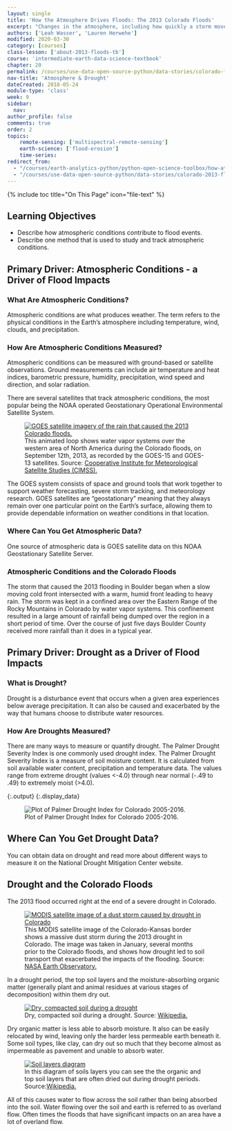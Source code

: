 ```yaml
---
layout: single
title: 'How the Atmosphere Drives Floods: The 2013 Colorado Floods'
excerpt: "Changes in the atmosphere, including how quickly a storm moves can impact the severity of a flood. Learn more about how atmospheric conditions impact flood events."
authors: ['Leah Wasser', 'Lauren Herwehe']
modified: 2020-03-30
category: [courses]
class-lesson: ['about-2013-floods-tb']
course: 'intermediate-earth-data-science-textbook'
chapter: 20
permalink: /courses/use-data-open-source-python/data-stories/colorado-floods-2013/how-atmospheric-conditions-and-drought-impact-floods/
nav-title: 'Atmosphere & Drought'
dateCreated: 2018-05-24
module-type: 'class'
week: 9
sidebar:
  nav:
author_profile: false
comments: true
order: 2
topics: 
    remote-sensing: ['multispectral-remote-sensing']
    earth-science: ['flood-erosion']
    time-series: 
redirect_from:
  - "/courses/earth-analytics-python/python-open-science-toolbox/how-atmospheric-conditions-and-drought-impact-floods/"
  - "/courses/use-data-open-source-python/data-stories/colorado-2013-floods/how-atmospheric-conditions-and-drought-impact-floods/"
---
```


{% include toc title="On This Page" icon="file-text" %}

<div class='notice--success' markdown="1">

## <i class="fa fa-graduation-cap" aria-hidden="true"></i> Learning Objectives

* Describe how atmospheric conditions contribute to flood events.
* Describe one method that is used to study and track atmospheric conditions.

</div>


## Primary Driver: Atmospheric Conditions - a Driver of Flood Impacts

### What Are Atmospheric Conditions?

Atmospheric conditions are what produces weather. The term refers to the physical conditions in the Earth’s atmosphere including temperature, wind, clouds, and precipitation.

### How Are Atmospheric Conditions Measured?

Atmospheric conditions can be measured with ground-based or satellite observations. Ground measurements can include air temperature and heat indices, barometric pressure, humidity, precipitation, wind speed and direction, and solar radiation. 

There are several satellites that track atmospheric conditions, the most popular being the NOAA operated Geostationary Operational Environmental Satellite System.

<figure>
 <a href="{{ site.url }}/images/earth-analytics/science/colorado-2013-floods/goes-satellite-data-colorado-floods.jpg">
 <img src="{{ site.url }}/images/earth-analytics/science/colorado-2013-floods/goes-satellite-data-colorado-floods.jpg" alt = "GOES satellite imagery of the rain that caused the 2013 Colorado floods."></a>
 <figcaption>This animated loop shows water vapor systems over the western area of North America during the Colorado floods, on September 12th, 2013, as recorded by the GOES-15 and GOES-13 satellites. Source: <a href="http://cimss.ssec.wisc.edu/goes/blog/archives/13876" target="_blank">Cooperative Institute for Meteorological Satellite Studies (CIMSS).</a>
 </figcaption>
</figure>


The GOES system consists of space and ground tools that work together to support weather forecasting, severe storm tracking, and meteorology research. GOES satellites are “geostationary” meaning that they always remain over one particular point on the Earth’s surface, allowing them to provide dependable information on weather conditions in that location.

### Where Can You Get Atmospheric Data?

One source of atmospheric data is GOES satellite data on this NOAA Geostationary Satellite Server.

### Atmospheric Conditions and the Colorado Floods

The storm that caused the 2013 flooding  in Boulder began when a slow moving cold front intersected with a warm, humid front leading to heavy rain. The storm was kept in a confined area over the Eastern Range of the Rocky Mountains in Colorado by water vapor systems. This confinement resulted in a large amount of rainfall being dumped over the region in a short period of time. Over the course of just five days Boulder County received more rainfall than it does in a typical year.

## Primary Driver: Drought as a Driver of Flood Impacts

### What is Drought?

Drought is a disturbance event that occurs when a given area experiences below average precipitation. It can also be caused and exacerbated by the way that humans choose to distribute water resources.

### How Are Droughts Measured?

There are many ways to measure or quantify drought. The Palmer Drought Severity Index is one commonly used drought index. The Palmer Drought Severity Index is a measure of soil moisture content. It is calculated from soil available water content, precipitation and temperature data. The values range from extreme drought (values <-4.0) through near normal (-.49 to .49) to extremely moist (>4.0). 



{:.output}
{:.display_data}

<figure>

<img src = "{{ site.url }}/images/courses/intermediate-earth-data-science-textbook/09-data-stories/colorado-2013-floods/2018-02-05-coflood-02-flood-drivers/2018-02-05-coflood-02-flood-drivers_3_0.png" alt = "Plot of Palmer Drought Index for Colorado 2005-2016.">
<figcaption>Plot of Palmer Drought Index for Colorado 2005-2016.</figcaption>

</figure>




## Where Can You Get Drought Data?

You can obtain data on drought and read more about different ways to measure it on the National Drought Mitigation Center website.

## Drought and the Colorado Floods

The 2013 flood occurred right at the end of a severe drought in Colorado.


<figure>
 <a href="{{ site.url }}/images/earth-analytics/science/colorado-2013-floods/drought-dust-storm-colorado-floods.jpg">
 <img src="{{ site.url }}/images/earth-analytics/science/colorado-2013-floods/drought-dust-storm-colorado-floods.jpg" alt = "MODIS satellite image of a dust storm caused by drought in Colorado"></a>
 <figcaption>This MODIS satellite image of the Colorado-Kansas border shows a massive dust storm during the 2013 drought in Colorado. The image was taken in January, several months prior to the Colorado floods, and shows how drought led to soil transport that exacerbated the impacts of the flooding. Source: <a href="https://earthobservatory.nasa.gov/IOTD/view.php?id=80164" target="_blank">NASA Earth Observatory.</a>
 </figcaption>
</figure>


In a drought period, the top soil layers and the moisture-absorbing organic matter (generally plant and animal residues at various stages of decomposition) within them dry out. 

<figure>
 <a href="{{ site.url }}/images/earth-analytics/science/colorado-2013-floods/drought-soil-colorado-floods.jpg">
 <img src="{{ site.url }}/images/earth-analytics/science/colorado-2013-floods/drought-soil-colorado-floods.jpg" alt = "Dry, compacted soil during a drought "></a>
 <figcaption>Dry, compacted soil during a drought. Source: <a href="https://commons.wikimedia.org/wiki/File:CSIRO_ScienceImage_607_Effects_of_Drought_on_the_Soil.jpg" target="_blank">Wikipedia.</a>
 </figcaption>
</figure>


Dry organic matter is less able to absorb moisture. It also can be easily relocated by wind, leaving only the harder less permeable earth beneath it. Some soil types, like clay, can dry out so much that they become almost as impermeable as pavement and unable to absorb water. 

<figure>
 <a href="{{ site.url }}/images/earth-analytics/science/colorado-2013-floods/soil-layers-colorado-floods.jpg">
 <img src="{{ site.url }}/images/earth-analytics/science/colorado-2013-floods/soil-layers-colorado-floods.jpg" alt = "Soil layers diagram"></a>
 <figcaption>In this diagram of soils layers you can see the the organic and top soil layers that are often dried out during drought periods. Source:<a href="https://commons.wikimedia.org/wiki/File:Soil_Layers.jpg" target="_blank">Wikipedia.</a>
 </figcaption>
</figure>


All of this causes water to flow across the soil rather than being absorbed into the soil. Water flowing over the soil and earth is referred to as overland flow. Often times the floods that have significant impacts on an area have a lot of overland flow.
